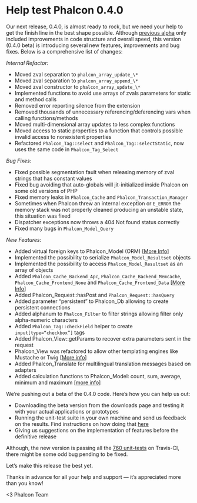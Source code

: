 Help test Phalcon 0.4.0
=======================

Our next release, 0.4.0, is almost ready to rock, but we need your help to get 
the finish line in the best shape possible. Although 
[previous alpha](https://blog.phalconphp.com/post/introducing-phalcon-0-4-0-alpha) 
only included improvements in code structure and overall speed, this version 
(0.4.0 beta) is introducing several new features, improvements and bug fixes. 
Below is a comprehensive list of changes:

*Internal Refactor:*

- Moved zval separation to `phalcon_array_update_\*`
- Moved zval separation to `phalcon_array_append_\*`
- Moved zval constructor to `phalcon_array_update_\*`
- Implemented functions to avoid use arrays of zvals parameters for static and 
  method calls
- Removed error reporting silence from the extension
- Removed thousands of unnecessary referencing/deferencing vars when calling 
  functions/methods
- Moved multi-dimensional array updates to less complex functions
- Moved access to static properties to a function that controls possible 
  invalid access to nonexistent properties
- Refactored `Phalcon_Tag::select` and `Phalcon_Tag::selectStatic`, now uses 
  the same code in `Phalcon_Tag_Select`

*Bug Fixes*:

- Fixed possible segmentation fault when releasing memory of zval strings that 
  has constant values
- Fixed bug avoiding that auto-globals will jit-initialized inside Phalcon on 
  some old versions of PHP
- Fixed memory leaks in `Phalcon_Cache` and `Phalcon_Transaction_Manager`
- Sometimes when Phalcon threw an internal exception or `E_ERROR` the memory 
  stack was not properly cleaned producing an unstable state, this situation 
  was fixed
- Dispatcher exceptions now throws a 404 Not found status correctly
- Fixed many bugs in `Phalcon_Model_Query`

*New Features*:

- Added virtual foreign keys to Phalcon_Model (ORM) 
  [[More Info](https://docs.phalconphp.com/en/latest/reference/models.html#virtual-foreign-keys)]
- Implemented the possibility to serialize `Phalcon_Model_Resultset`
  objects
- Implemented the possibility to access `Phalcon_Model_Resultset` as an array 
  of objects
- Added `Phalcon_Cache_Backend_Apc`, `Phalcon_Cache_Backend_Memcache`, 
  `Phalcon_Cache_Frontend_None` and `Phalcon_Cache_Frontend_Data` 
  [[More Info](https://docs.phalconphp.com/en/latest/reference/cache.html)]
- Added Phalcon_Request::hasPost and `Phalcon_Request::hasQuery`
- Added parameter “persistent” to Phalcon_Db allowing to create persistent 
  connections
- Added alphanum to `Phalcon_Filter` to filter strings allowing filter only 
  alpha-numeric characters
- Added `Phalcon_Tag::checkField` helper to create `input[type=“checkbox”]` tags
- Added Phalcon_View::getParams to recover extra parameters sent in the request
- Phalcon_View was refactored to allow other templating engines like Mustache 
  or Twig [[More info](https://docs.phalconphp.com/en/latest/reference/views.html#template-engines)]
- Added Phalcon_Translate for multilingual translation messages based on 
  adapters
- Added calculation functions to Phalcon_Model: count, sum, average, minimum 
  and maximum [[more info](https://docs.phalconphp.com/en/latest/reference/models.html#generating-calculations)]

We’re pushing out a beta of the 0.4.0 code. Here’s how you can help us
out:

- Downloading the beta version from the downloads page and testing it with 
  your actual applications or prototypes
- Running the unit-test suite in your own machine and send us feedback on the 
  results. Find instructions on how doing that
  [here](https://github.com/phalcon/cphalcon/tree/master/unit-tests)
- Giving us suggestions on the implementation of features before the definitive 
  release

Although, the new version is passing all the [760 unit-tests](http://travis-ci.org/#!/phalcon/cphalcon/builds/1445961) 
on Travis-CI, there might be some odd bug pending to be fixed.

Let’s make this release the best yet. 

Thanks in advance for all your help and support — it’s appreciated more than 
you know!

<3 Phalcon Team
